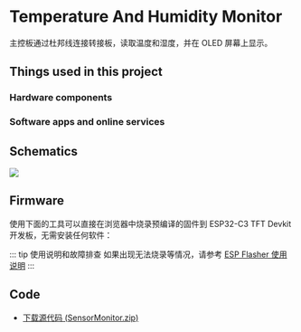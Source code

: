 # Temperature And Humidity Monitor

主控板通过杜邦线连接转接板，读取温度和湿度，并在 OLED 屏幕上显示。

## Things used in this project

### Hardware components

<ThingsTable
    :sections="[
        {
            items: [
                {
                    name: 'FPC-SHT40',
                    subtitle: '温湿度传感器',
                    url: '/wiki/fpc-sensor/fpc-sht40',
                    quantity: 1,
                    image: '/wiki/fpc-series/fpc-sht40/img/FPC-ENV2.png'
                },
                {
                    name: '主控板 (ESP32/ESP32-C3)',
                    subtitle: '兼容 Grove 接口',
                    url: '/wiki/controller/esp32-c3-tft-devkit',
                    quantity: 1,
                    image: '/wiki/controller/C003-ESP32-C3-TFT-DevKit/img/esp32-c3-tft-devkit-main.png'
                }
            ]
        }
    ]"
/>

### Software apps and online services

<ThingsTable
    :sections="[
        {
            items: [
                {
                    name: 'Arduino IDE',
                    url: 'https://www.arduino.cc/en/software',
                    image: '/icon/arduino.svg',
                    notes: '用于编译与烧录示例代码'
                }
            ]
        }
    ]"
/>

## Schematics

![](/wiki/fpc-series/fpc-sht40/img/temperature_and_humidity_monitor/schematics.jpg)

## Firmware

使用下面的工具可以直接在浏览器中烧录预编译的固件到 ESP32-C3 TFT Devkit 开发板，无需安装任何软件：

<EspFlasherNew 
  :firmware-options="[
    {
      id: 'Temperature And Humidity Monitor (SHT40)',
      name: 'Temperature And Humidity Monitor (SHT40) v0.1',
      version: 'v0.1',
      description: '适用于 ESP32-C3-TFT-DevKit, SDA=GPIO8, SCL=GPIO10',
      url: '/wiki/fpc-series/fpc-sht40/example/temperature_and_humidity_monitor/fpc-sensor-probe-sht40_0x0.bin',
      address: 0x0000,
      size: '4.0MB'
    }
  ]"
  :baud-rate="921600"
/>

::: tip 使用说明和故障排查
如果出现无法烧录等情况，请参考 [ESP Flasher 使用说明](/faq/espflasher.md)
:::

## Code

- [下载源代码 (SensorMonitor.zip)](/wiki/fpc-series/fpc-sht40/example/temperature_and_humidity_monitor/SensorMonitor.zip)
